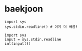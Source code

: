 # baekjoon

```
import sys
sys.stdin.readline() # 이게 더 빠름!
```
```
import sys
input = sys.stdin.readline
int(input())
```
